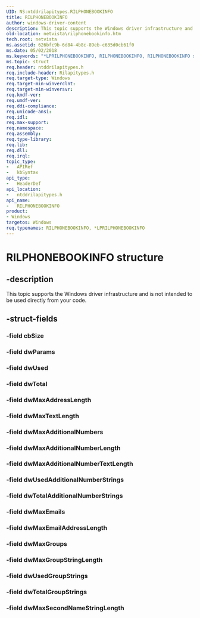 ```yaml
---
UID: NS:ntddrilapitypes.RILPHONEBOOKINFO
title: RILPHONEBOOKINFO
author: windows-driver-content
description: This topic supports the Windows driver infrastructure and is not intended to be used directly from your code.
old-location: netvista\rilphonebookinfo.htm
tech.root: netvista
ms.assetid: 626bfc9b-6d84-4b8c-89eb-c635d0cb61f0
ms.date: 05/02/2018
ms.keywords: "*LPRILPHONEBOOKINFO, RILPHONEBOOKINFO, RILPHONEBOOKINFO structure [Network Drivers Starting with Windows Vista], netvista.rilphonebookinfo, ntddrilapitypes/RILPHONEBOOKINFO"
ms.topic: struct
req.header: ntddrilapitypes.h
req.include-header: Rilapitypes.h
req.target-type: Windows
req.target-min-winverclnt: 
req.target-min-winversvr: 
req.kmdf-ver: 
req.umdf-ver: 
req.ddi-compliance: 
req.unicode-ansi: 
req.idl: 
req.max-support: 
req.namespace: 
req.assembly: 
req.type-library: 
req.lib: 
req.dll: 
req.irql: 
topic_type:
-	APIRef
-	kbSyntax
api_type:
-	HeaderDef
api_location:
-	ntddrilapitypes.h
api_name:
-	RILPHONEBOOKINFO
product:
- Windows
targetos: Windows
req.typenames: RILPHONEBOOKINFO, *LPRILPHONEBOOKINFO
---
```


# RILPHONEBOOKINFO structure


## -description


This topic supports the Windows driver infrastructure and is not intended to be used directly from your code.


## -struct-fields




### -field cbSize


### -field dwParams


### -field dwUsed


### -field dwTotal


### -field dwMaxAddressLength


### -field dwMaxTextLength


### -field dwMaxAdditionalNumbers


### -field dwMaxAdditionalNumberLength


### -field dwMaxAdditionalNumberTextLength


### -field dwUsedAdditionalNumberStrings


### -field dwTotalAdditionalNumberStrings


### -field dwMaxEmails


### -field dwMaxEmailAddressLength


### -field dwMaxGroups


### -field dwMaxGroupStringLength


### -field dwUsedGroupStrings


### -field dwTotalGroupStrings


### -field dwMaxSecondNameStringLength

